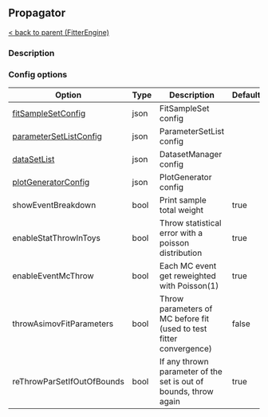 ## Propagator

[< back to parent (FitterEngine)](./FitterEngine.md)

### Description


### Config options

| Option                                         | Type | Description                                                         | Default |
|------------------------------------------------|------|---------------------------------------------------------------------|---------|
| [fitSampleSetConfig](./FitSampleSet.md)        | json | FitSampleSet config                                                 |         |
| [parameterSetListConfig](./FitParameterSet.md) | json | ParameterSetList config                                             |         |
| [dataSetList](./DatasetLoader.md)              | json | DatasetManager config                                               |         |
| [plotGeneratorConfig](./PlotGenerator.md)      | json | PlotGenerator config                                                |         |
| showEventBreakdown                             | bool | Print sample total weight                                           | true    |
| enableStatThrowInToys                          | bool | Throw statistical error with a poisson distribution                 | true    |
| enableEventMcThrow                             | bool | Each MC event get reweighted with Poisson(1)                        | true    |
| throwAsimovFitParameters                       | bool | Throw parameters of MC before fit (used to test fitter convergence) | false   |
| reThrowParSetIfOutOfBounds                     | bool | If any thrown parameter of the set is out of bounds, throw again    | true    |

